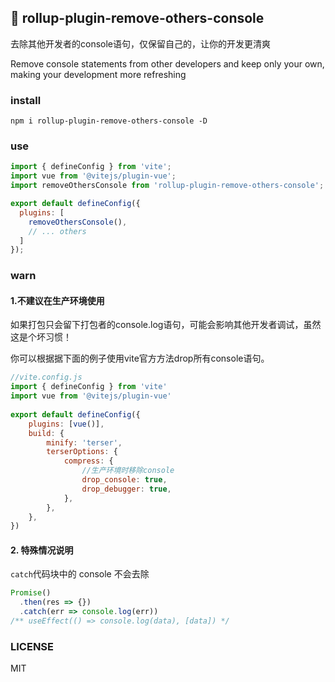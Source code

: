 ## 🚀 rollup-plugin-remove-others-console

去除其他开发者的console语句，仅保留自己的，让你的开发更清爽

Remove console statements from other developers and keep only your own, making your development more refreshing

### install
```
npm i rollup-plugin-remove-others-console -D
```
### use

```js
import { defineConfig } from 'vite';
import vue from '@vitejs/plugin-vue';
import removeOthersConsole from 'rollup-plugin-remove-others-console';

export default defineConfig({
  plugins: [
    removeOthersConsole(),
    // ... others
  ]
});
```
### warn

#### 1.不建议在生产环境使用

如果打包只会留下打包者的console.log语句，可能会影响其他开发者调试，虽然这是个坏习惯！

你可以根据据下面的例子使用vite官方方法drop所有console语句。

```js
//vite.config.js
import { defineConfig } from 'vite'
import vue from '@vitejs/plugin-vue'
 
export default defineConfig({
    plugins: [vue()],
    build: {
        minify: 'terser',
        terserOptions: {
            compress: {
                //生产环境时移除console
                drop_console: true,
                drop_debugger: true,
            },
        },
    },
})
```
#### 2. 特殊情况说明
`catch`代码块中的 console 不会去除
```js
Promise()
  .then(res => {})
  .catch(err => console.log(err))
/** useEffect(() => console.log(data), [data]) */
```
### LICENSE
MIT
